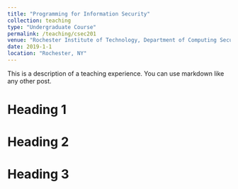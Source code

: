 ```yaml
---
title: "Programming for Information Security"
collection: teaching
type: "Undergraduate Course"
permalink: /teaching/csec201
venue: "Rochester Institute of Technology, Department of Computing Security"
date: 2019-1-1
location: "Rochester, NY"
---
```


This is a description of a teaching experience. You can use markdown like any other post.

Heading 1
======

Heading 2
======

Heading 3
======

